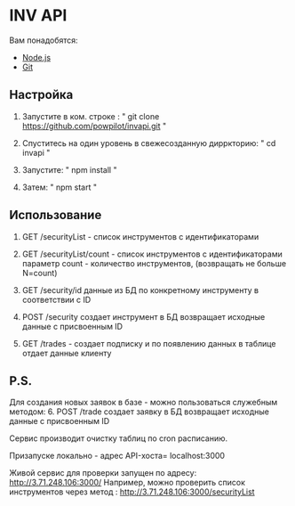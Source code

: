 # INV API

Вам понадобятся:

* [Node.js](https://nodejs.org)
* [Git](https://help.github.com/en/github/getting-started-with-github/set-up-git)

## Настройка

1. Запустите в ком. строке : " git clone https://github.com/powpilot/invapi.git  "

2. Спуститесь на один уровень в свежесозданную дирркторию: " cd invapi "

3. Запустите: " npm install "

4. Затем: " npm start "

## Использование

1. GET /securityList - список инструментов с идентификаторами

2. GET /securityList/count - список инструментов с идентификаторами
   параметр count - количество инструментов, (возвращать не больше N=count)

3. GET /security/id данные из БД по конкретному инструменту в соответствии с ID

4. POST /security создает инструмент в БД возвращает исходные данные с присвоенным ID

5. GET /trades - создает подписку и по появлению данных в таблице отдает данные клиенту



## P.S.

Для создания новых заявок в базе - можно пользоваться служебным методом:
6. POST /trade создает заявку в БД возвращает исходные данные с присвоенным ID

Сервис производит очистку таблиц по cron расписанию.

Призапуске локально - адрес API-хоста= localhost:3000

Живой сервис для проверки запущен по адресу: http://3.71.248.106:3000/
Например, можно проверить список инструментов через метод : http://3.71.248.106:3000/securityList

